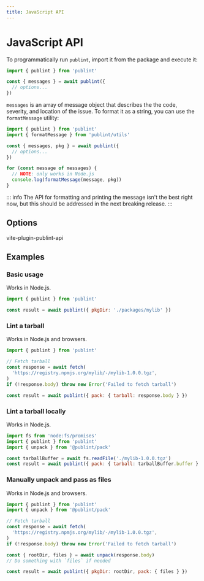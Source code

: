 ```yaml
---
title: JavaScript API
---
```


# JavaScript API

To programmatically run `publint`, import it from the package and execute it:

```js
import { publint } from 'publint'

const { messages } = await publint({
  // options...
})
```

`messages` is an array of message object that describes the the code, severity, and location of the issue. To format it as a string, you can use the `formatMessage` utility:

```js {2,8-15}
import { publint } from 'publint'
import { formatMessage } from 'publint/utils'

const { messages, pkg } = await publint({
  // options...
})

for (const message of messages) {
  // NOTE: only works in Node.js
  console.log(formatMessage(message, pkg))
}
```

::: info
The API for formatting and printing the message isn't the best right now, but this should be addressed in the next breaking release.
:::

## Options

vite-plugin-publint-api

## Examples

### Basic usage

Works in Node.js.

```js
import { publint } from 'publint'

const result = await publint({ pkgDir: './packages/mylib' })
```

### Lint a tarball

Works in Node.js and browsers.

```js
import { publint } from 'publint'

// Fetch tarball
const response = await fetch(
  'https://registry.npmjs.org/mylib/-/mylib-1.0.0.tgz',
)
if (!response.body) throw new Error('Failed to fetch tarball')

const result = await publint({ pack: { tarball: response.body } })
```

### Lint a tarball locally

Works in Node.js.

```js
import fs from 'node:fs/promises'
import { publint } from 'publint'
import { unpack } from '@publint/pack'

const tarballBuffer = await fs.readFile('./mylib-1.0.0.tgz')
const result = await publint({ pack: { tarball: tarballBuffer.buffer } })
```

### Manually unpack and pass as files

Works in Node.js and browsers.

```js
import { publint } from 'publint'
import { unpack } from '@publint/pack'

// Fetch tarball
const response = await fetch(
  'https://registry.npmjs.org/mylib/-/mylib-1.0.0.tgz',
)
if (!response.body) throw new Error('Failed to fetch tarball')

const { rootDir, files } = await unpack(response.body)
// Do something with `files` if needed

const result = await publint({ pkgDir: rootDir, pack: { files } })
```
